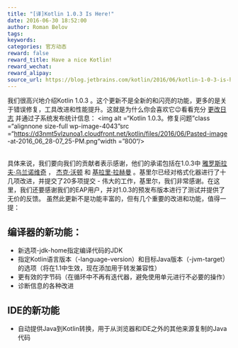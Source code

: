 ```yaml
---
title: "[译]Kotlin 1.0.3 Is Here!"
date: 2016-06-30 18:52:00
author: Roman Belov
tags:
keywords:
categories: 官方动态
reward: false
reward_title: Have a nice Kotlin!
reward_wechat:
reward_alipay:
source_url: https://blog.jetbrains.com/kotlin/2016/06/kotlin-1-0-3-is-here/
---
```


我们很高兴地介绍Kotlin 1.0.3 </strong>。这个更新不是全新的和闪亮的功能，更多的是关于错误修复，工具改进和性能提升。这就是为什么你会喜欢它😉看看充分 [更改日志](https://github.com/JetBrains/kotlin/blob/1.0.3/ChangeLog.md) 并通过子系统发布统计信息：
<img alt =“Kotlin 1.0.3。修复问题”class =“alignnone size-full wp-image-4043”src =“https://d3nmt5vlzunoa1.cloudfront.net/kotlin/files/2016/06/Pasted-image -at-2016_06_28-07_25-PM.png“width =”800“/> <br/>
<span id =“more-4042”> </span> <br/>

具体来说，我们要向我们的贡献者表示感谢，他们的承诺包括在1.0.3中 [雅罗斯拉夫·乌兰诺维奇](https://github.com/yarulan) ， [杰克·沃顿](https://github.com/JakeWharton) 和 [基拉里·拉赫曼](https://github.com/cypressious) 。基里尔已经对格式化器进行了十几项改进，并提交了20多项提交 - 伟大的工作，基里尔，我们非常感谢。在这里，我们还要感谢我们的EAP用户，并对1.0.3的预发布版本进行了测试并提供了无价的反馈。
虽然此更新不是功能丰富的，但有几个重要的改进和功能，值得一提：
## 编译器的新功能：


* 新选项-jdk-home指定编译代码的JDK
* 指定Kotlin语言版本（-language-version）和目标Java版本（-jvm-target）的选项（将在1.1中生效，现在添加用于转发兼容性）
* 更有效的字节码（在循环中不再有迭代器，避免使用单元进行不必要的操作）
* 诊断信息的各种改进

## IDE的新功能


* 自动提供Java到Kotlin转换，用于从浏览器和IDE之外的其他来源复制的Java代码

